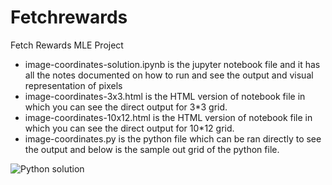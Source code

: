 # Fetchrewards
Fetch Rewards MLE Project

* image-coordinates-solution.ipynb is the jupyter notebook file and it has all the notes documented on how to run and see the output and visual representation of pixels
* image-coordinates-3x3.html is the HTML version of notebook file in which you can see the direct output for 3*3 grid.
* image-coordinates-10x12.html is the HTML version of notebook file in which you can see the direct output for 10*12 grid.
* image-coordinates.py is the python file which can be ran directly to see the output and below is the sample out grid of the python file.

![Python solution](https://user-images.githubusercontent.com/11902457/178045237-59d9e9b4-01ae-4ecb-b551-27414148fb31.PNG)

